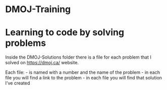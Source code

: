 #           DMOJ-Training
#  Learning to code by solving problems

Inside the DMOJ-Solutions folder there is a file for each problem that I solved on https://dmoj.ca/ website.

Each file:
    - is named with a number and the name of the problem
    - in each file you will find a link to the problem
    - in each file you will find that solution I've created

    